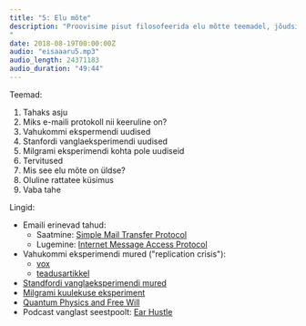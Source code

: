 ```yaml
---
title: "5: Elu mõte"
description: "Proovisime pisut filosofeerida elu mõtte teemadel, jõudsime ka vaba tahteni ning põgusalt spekuleerisime vanglate eesmärgi üle.
"
date: 2018-08-19T00:00:00Z
audio: "eisaaaru5.mp3"
audio_length: 24371183
audio_duration: "49:44"
---
```

Teemad:

  1. Tahaks asju
  2. Miks e-maili protokoll nii keeruline on?
  3. Vahukommi ekspermendi uudised
  4. Stanfordi vanglaeksperimendi uudised
  5. Milgrami eksperimendi kohta pole uudiseid
  6. Tervitused
  7. Mis see elu mõte on üldse?
  8. Oluline rattatee küsimus
  9. Vaba tahe

Lingid:

  * Emaili erinevad tahud:
    * Saatmine: [Simple Mail Transfer Protocol](https://en.wikipedia.org/wiki/Simple_Mail_Transfer_Protocol)
    * Lugemine: [Internet Message Access Protocol](https://en.wikipedia.org/wiki/Internet_Message_Access_Protocol)
  * Vahukommi eksperimendi mured ("replication crisis"):
    * [vox](https://www.vox.com/science-and-health/2018/6/6/17413000/marshmallow-test-replication-mischel-psychology)
    * [teadusartikkel](http://journals.sagepub.com/doi/abs/10.1177/0956797618761661?journalCode=pssa)
  * [Standfordi vanglaeksperimendi mured](https://medium.com/s/trustissues/the-lifespan-of-a-lie-d869212b1f62)
  * [Milgrami kuulekuse eksperiment](https://et.wikipedia.org/wiki/Stanley_Milgram#Milgrami_kuulekuse_eksperiment)
  * [Quantum Physics and Free Will](https://www.scientificamerican.com/article/quantum-physics-free-will/) 
  * Podcast vanglast seestpoolt: [Ear Hustle](https://www.earhustlesq.com/)
